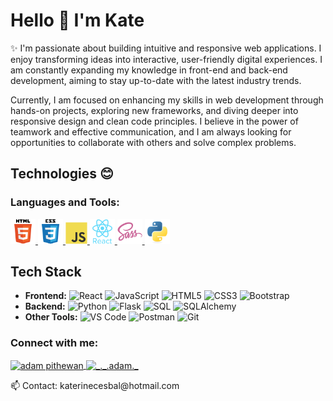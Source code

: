 # Hello 👋 I'm Kate

✨ I'm passionate about building intuitive and responsive web applications. I enjoy transforming ideas into interactive, user-friendly digital experiences. I am constantly expanding my knowledge in front-end and back-end development, aiming to stay up-to-date with the latest industry trends.

Currently, I am focused on enhancing my skills in web development through hands-on projects, exploring new frameworks, and diving deeper into responsive design and clean code principles. I believe in the power of teamwork and effective communication, and I am always looking for opportunities to collaborate with others and solve complex problems.

## Technologies 😊
<h3 align="left">Languages and Tools:</h3>
<a href="https://www.w3.org/html/" target="_blank" rel="noreferrer">
  <img src="https://raw.githubusercontent.com/devicons/devicon/master/icons/html5/html5-original-wordmark.svg"
    alt="html5" width="40" height="40" />
</a>
<a href="https://www.w3schools.com/css/" target="_blank" rel="noreferrer">
  <img src="https://raw.githubusercontent.com/devicons/devicon/master/icons/css3/css3-original-wordmark.svg" alt="css3"
    width="40" height="40" />
</a>
<a href="https://developer.mozilla.org/en-US/docs/Web/JavaScript" target="_blank" rel="noreferrer">
  <img src="https://raw.githubusercontent.com/devicons/devicon/master/icons/javascript/javascript-original.svg"
    alt="javascript" width="35" height="35" />
</a>
<a href="https://reactjs.org/" target="_blank" rel="noreferrer">
  <img src="https://raw.githubusercontent.com/devicons/devicon/master/icons/react/react-original-wordmark.svg"
    alt="react" width="40" height="40" />
</a>
<a href="https://sass-lang.com" target="_blank" rel="noreferrer">
  <img src="https://raw.githubusercontent.com/devicons/devicon/master/icons/sass/sass-original.svg" alt="sass"
    width="40" height="40" />
</a>
<a href="https://www.python.org" target="_blank" rel="noreferrer">
  <img src="https://raw.githubusercontent.com/devicons/devicon/master/icons/python/python-original.svg" alt="python"
    width="40" height="40" />
</a>


## Tech Stack

- **Frontend:** ![React](https://img.shields.io/badge/-React-61DAFB?style=flat-square&logo=react&logoColor=white) ![JavaScript](https://img.shields.io/badge/-JavaScript-F7DF1E?style=flat-square&logo=javascript&logoColor=black) ![HTML5](https://img.shields.io/badge/-HTML5-E34F26?style=flat-square&logo=html5&logoColor=white) ![CSS3](https://img.shields.io/badge/-CSS3-1572B6?style=flat-square&logo=css3&logoColor=white) ![Bootstrap](https://img.shields.io/badge/-Bootstrap-563D7C?style=flat-square&logo=bootstrap&logoColor=white)
- **Backend:** ![Python](https://img.shields.io/badge/-Python-3776AB?style=flat-square&logo=python&logoColor=white) ![Flask](https://img.shields.io/badge/-Flask-000000?style=flat-square&logo=flask&logoColor=white) ![SQL](https://img.shields.io/badge/-SQL-4479A1?style=flat-square&logo=sqlite&logoColor=white) ![SQLAlchemy](https://img.shields.io/badge/-SQLAlchemy-66A6D9?style=flat-square&logo=sqlalchemy&logoColor=white)
- **Other Tools:** ![VS Code](https://img.shields.io/badge/-VS%20Code-007ACC?style=flat-square&logo=visual-studio-code&logoColor=white) ![Postman](https://img.shields.io/badge/-Postman-FF6C37?style=flat-square&logo=postman&logoColor=white) ![Git](https://img.shields.io/badge/-Git-F05032?style=flat-square&logo=git&logoColor=white)
<!-- **DevOps:** ![Docker](https://img.shields.io/badge/-Docker-2496ED?style=flat-square&logo=docker&logoColor=white) ![GitHub Actions](https://img.shields.io/badge/-GitHub%20Actions-2088FF?style=flat-square&logo=github-actions&logoColor=white) -->

<h3 align="left">Connect with me:</h3>
<p align="left">

   <a href="https://https://www.linkedin.com/in/katerine-cespedes-4717521b9/" target="blank">
  <img align="center" src="https://raw.githubusercontent.com/rahuldkjain/github-profile-readme-generator/master/src/images/icons/Social/linked-in-alt.svg"
    alt="adam pithewan" height="30" width="40" />
</a>

</a>
<a href="https://www.instagram.com/keith.codee/" target="blank">
  <img align="center" src="https://raw.githubusercontent.com/rahuldkjain/github-profile-readme-generator/master/src/images/icons/Social/instagram.svg"
    alt="_._.adam._" height="30" width="40" />
</a>
</p>
📫 Contact: katerinecesbal@hotmail.com
<br>


